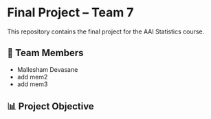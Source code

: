 # Final Project – Team 7

This repository contains the final project for the AAI Statistics course.

## 👥 Team Members
- Mallesham Devasane
- add mem2
- add mem3

## 📊 Project Objective

